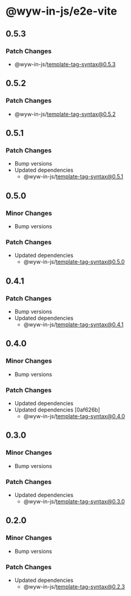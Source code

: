 # @wyw-in-js/e2e-vite

## 0.5.3

### Patch Changes

- @wyw-in-js/template-tag-syntax@0.5.3

## 0.5.2

### Patch Changes

- @wyw-in-js/template-tag-syntax@0.5.2

## 0.5.1

### Patch Changes

- Bump versions
- Updated dependencies
  - @wyw-in-js/template-tag-syntax@0.5.1

## 0.5.0

### Minor Changes

- Bump versions

### Patch Changes

- Updated dependencies
  - @wyw-in-js/template-tag-syntax@0.5.0

## 0.4.1

### Patch Changes

- Bump versions
- Updated dependencies
  - @wyw-in-js/template-tag-syntax@0.4.1

## 0.4.0

### Minor Changes

- Bump versions

### Patch Changes

- Updated dependencies
- Updated dependencies [0af626b]
  - @wyw-in-js/template-tag-syntax@0.4.0

## 0.3.0

### Minor Changes

- Bump versions

### Patch Changes

- Updated dependencies
  - @wyw-in-js/template-tag-syntax@0.3.0

## 0.2.0

### Minor Changes

- Bump versions

### Patch Changes

- Updated dependencies
  - @wyw-in-js/template-tag-syntax@0.2.3
